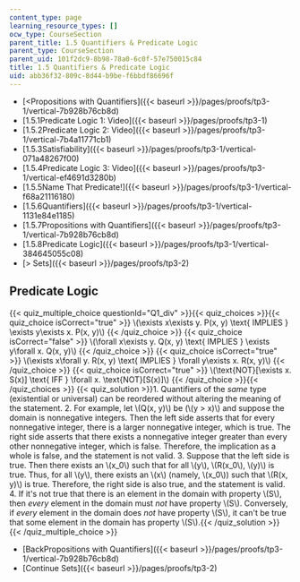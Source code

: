 ```yaml
---
content_type: page
learning_resource_types: []
ocw_type: CourseSection
parent_title: 1.5 Quantifiers & Predicate Logic
parent_type: CourseSection
parent_uid: 101f2dc9-8b98-78a0-6c0f-57e750015c84
title: 1.5 Quantifiers & Predicate Logic
uid: abb36f32-809c-8d44-b9be-f6bbdf86696f
---
```


*   [\<Propositions with Quantifiers]({{< baseurl >}}/pages/proofs/tp3-1/vertical-7b928b76cb8d)
*   [1.5.1Predicate Logic 1: Video]({{< baseurl >}}/pages/proofs/tp3-1)
*   [1.5.2Predicate Logic 2: Video]({{< baseurl >}}/pages/proofs/tp3-1/vertical-7b4a11771cb1)
*   [1.5.3Satisfiability]({{< baseurl >}}/pages/proofs/tp3-1/vertical-071a48267f00)
*   [1.5.4Predicate Logic 3: Video]({{< baseurl >}}/pages/proofs/tp3-1/vertical-ef4691d3280b)
*   [1.5.5Name That Predicate!]({{< baseurl >}}/pages/proofs/tp3-1/vertical-f68a21116180)
*   [1.5.6Quantifiers]({{< baseurl >}}/pages/proofs/tp3-1/vertical-1131e84e1185)
*   [1.5.7Propositions with Quantifiers]({{< baseurl >}}/pages/proofs/tp3-1/vertical-7b928b76cb8d)
*   [1.5.8Predicate Logic]({{< baseurl >}}/pages/proofs/tp3-1/vertical-384645055c08)
*   [\> Sets]({{< baseurl >}}/pages/proofs/tp3-2)

Predicate Logic
---------------

  
{{< quiz_multiple_choice questionId="Q1_div" >}}{{< quiz_choices >}}{{< quiz_choice isCorrect="true" >}}&nbsp;\\(\\exists x\\exists y. P(x, y) \\text{ IMPLIES } \\exists y\\exists x. P(x, y)\\)&nbsp;{{< /quiz_choice >}}
{{< quiz_choice isCorrect="false" >}}&nbsp;\\(\\forall x\\exists y. Q(x, y) \\text{ IMPLIES } \\exists y\\forall x. Q(x, y)\\)&nbsp;{{< /quiz_choice >}}
{{< quiz_choice isCorrect="true" >}}&nbsp;\\(\\exists x\\forall y. R(x, y) \\text{ IMPLIES } \\forall y\\exists x. R(x, y)\\)&nbsp;{{< /quiz_choice >}}
{{< quiz_choice isCorrect="true" >}}&nbsp;\\(\\text{NOT}\[\\exists x. S(x)\] \\text{ IFF } \\forall x. \\text{NOT}\[S(x)\]\\)&nbsp;{{< /quiz_choice >}}{{< /quiz_choices >}}
{{< quiz_solution >}}1.  Quantifiers of the _same_ type (existential or universal) can be reordered without altering the meaning of the statement.
2.  For example, let \\(Q(x, y)\\) be (\\(y > x)\\) and suppose the domain is nonnegative integers. Then the left side asserts that for every nonnegative integer, there is a larger nonnegative integer, which is true. The right side asserts that there exists a nonnegative integer greater than every other nonnegative integer, which is false. Therefore, the implication as a whole is false, and the statement is not valid.
3.  Suppose that the left side is true. Then there exists an \\(x\_0\\) such that for all \\(y\\), \\(R(x\_0\\), \\(y)\\) is true. Thus, for all \\(y\\), there exists an \\(x\\) (namely, \\(x\_0\\)) such that \\(R(x, y)\\) is true. Therefore, the right side is also true, and the statement is valid.
4.  If it's not true that there is an element in the domain with property \\(S\\), then _every_ element in the domain must _not_ have property \\(S\\). Conversely, if _every_ element in the domain does _not_ have property \\(S\\), it can't be true that some element in the domain has property \\(S\\).{{< /quiz_solution >}}{{< /quiz_multiple_choice >}}

*   [BackPropositions with Quantifiers]({{< baseurl >}}/pages/proofs/tp3-1/vertical-7b928b76cb8d)
*   [Continue Sets]({{< baseurl >}}/pages/proofs/tp3-2)